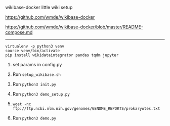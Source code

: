 wikibase-docker little wiki setup

https://github.com/wmde/wikibase-docker

https://github.com/wmde/wikibase-docker/blob/master/README-compose.md


----

```
virtualenv -p python3 venv
source venv/bin/activate
pip install wikidataintegrator pandas tqdm jupyter
```

1. set params in config.py

2. Run `setup_wikibase.sh`

3. Run `python3 init.py`

4. Run `python3 demo_setup.py`

5. `wget -nc ftp://ftp.ncbi.nlm.nih.gov/genomes/GENOME_REPORTS/prokaryotes.txt`

6. Run `python3 demo.py`